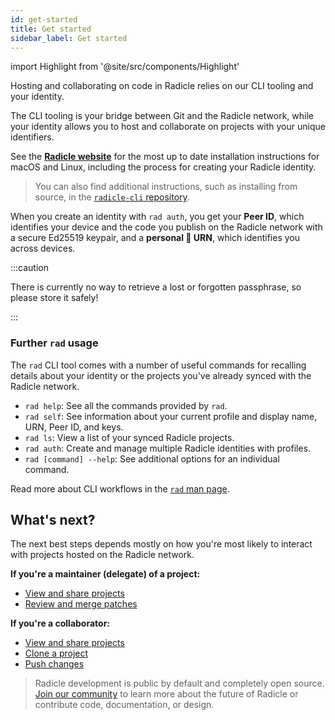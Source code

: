 ```yaml
---
id: get-started
title: Get started
sidebar_label: Get started
---
```


import Highlight from '@site/src/components/Highlight'

Hosting and collaborating on code in Radicle relies on our CLI tooling and your identity.

The CLI tooling is your bridge between Git and the Radicle network, while your identity allows you to host and
collaborate on projects with your unique identifiers.

<Highlight>

  See the **[Radicle website](https://radicle.xyz/get-started.html)** for the most up to date installation instructions for macOS and Linux, including the process for creating your Radicle identity.

</Highlight>

> You can also find additional instructions, such as installing from source, in the [`radicle-cli`
> repository](https://app.radicle.xyz/alt-clients.radicle.eth/rad:git:hnrkmg77m8tfzj4gi4pa4mbhgysfgzwntjpao).

When you create an identity with `rad auth`, you get your **Peer ID**, which identifies your device and the code you
publish on the Radicle network with a secure Ed25519 keypair, and a **personal 🌱 URN**, which identifies you across
devices.

:::caution

There is currently no way to retrieve a lost or forgotten passphrase, so please store it safely!

:::

### Further `rad` usage

The `rad` CLI tool comes with a number of useful commands for recalling details about your identity or the projects
you've already synced with the Radicle network.

- `rad help`: See all the commands provided by `rad`.
- `rad self`: See information about your current profile and display name, URN, Peer ID, and keys.
- `rad ls`: View a list of your synced Radicle projects.
- `rad auth`: Create and manage multiple Radicle identities with profiles.
- `rad [command] --help`: See additional options for an individual command.

Read more about CLI workflows in the [`rad` man
page](https://github.com/radicle-dev/radicle-cli/blob/master/rad.1.adoc).

## What's next?

The next best steps depends mostly on how you're most likely to interact with projects hosted on the Radicle network.

**If you're a maintainer (delegate) of a project:**

- [View and share projects](using-radicle/view-share.md)
- [Review and merge patches](using-radicle/track-review-merge.md)

**If you're a collaborator:**

- [View and share projects](using-radicle/view-share.md)
- [Clone a project](using-radicle/clone.md)
- [Push changes](using-radicle/push.md)

> Radicle development is public by default and completely open source. [Join our
> community](get-involved/join-the-community) to learn more about the future of Radicle or contribute code,
> documentation, or design.
